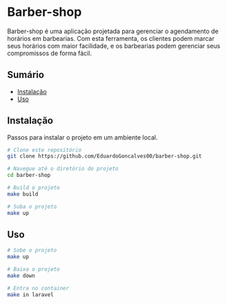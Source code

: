 # Barber-shop

Barber-shop é uma aplicação projetada para gerenciar o agendamento de horários em barbearias. Com esta ferramenta, os clientes podem marcar seus horários com maior facilidade, e os barbearias podem gerenciar seus compromissos de forma fácil.

## Sumário

- [Instalação](#instalação)
- [Uso](#uso)

## Instalação

Passos para instalar o projeto em um ambiente local.

```sh
# Clone este repositório
git clone https://github.com/EduardoGoncalves00/barber-shop.git

# Navegue até o diretório do projeto
cd barber-shop

# Build o projeto
make build

# Suba o projeto
make up
```

##  Uso

```sh
# Sobe o projeto
make up

# Baixa o projeto
make down

# Entra no container
make in laravel
```
